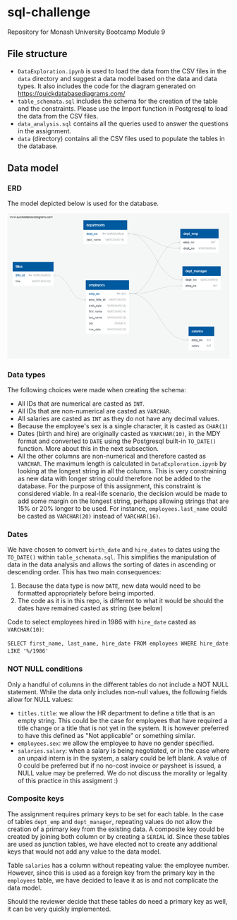 # sql-challenge
Repository for Monash University Bootcamp Module 9

## File structure
- `DataExploration.ipynb` is used to load the data from the CSV files in the `data` directory and suggest a data model based on the data and data types. It also includes the code for the diagram generated on https://quickdatabasediagrams.com/
- `table_schemata.sql` includes the schema for the creation of the table and the constraints. Please use the Import function in Postgresql to load the data from the CSV files.
- `data_analysis.sql` contains all the queries used to answer the questions in the assignment.
- `data` (directory) contains all the CSV files used to populate the tables in the database.

## Data model
### ERD
The model depicted below is used for the database.

![](ERD.png)

### Data types
The following choices were made when creating the schema:
- All IDs that are numerical are casted as `INT`.
- All IDs that are non-numerical are casted as `VARCHAR`.
- All salaries are casted as `INT` as they do not have any decimal values.
- Because the employee's sex is a single character, it is casted as `CHAR(1)`
- Dates (birth and hire) are originally casted as `VARCHAR(10)`, in the MDY format and converted to `DATE` using the Postgresql built-in `TO_DATE()` function. More about this in the next subsection.
- All the other columns are non-numerical and therefore casted as `VARCHAR`. The maximum length is calculated in `DataExploration.ipynb` by looking at the longest string in all the columns. This is very constraining as new data with longer string could therefore not be added to the database. For the purpose of this assignment, this constraint is considered viable. In a real-life scenario, the decision would be made to add some margin on the longest string, perhaps allowing strings that are 15% or 20% longer to be used. For instance, `employees.last_name` could be casted as `VARCHAR(20)` instead of `VARCHAR(16)`.

### Dates
We have chosen to convert `birth_date` and `hire_dates` to dates using the `TO_DATE()` within `table_schemata.sql`. This simplifies the manipulation of data in the data analysis and allows the sorting of dates in ascending or descending order. This has two main consequences:
1. Because the data type is now `DATE`, new data would need to be formatted appropriately before being imported.
2. The code as it is in this repo, is different to what it would be should the dates have remained casted as string (see below)

Code to select employees hired in 1986 with `hire_date` casted as `VARCHAR(10)`:

``SELECT first_name, last_name, hire_date FROM employees WHERE hire_date LIKE '%/1986'``

### NOT NULL conditions
Only a handful of columns in the different tables do not include a NOT NULL statement. While the data only includes non-null values, the following fields allow for NULL values:
- `titles.title`: we allow the HR department to define a title that is an empty string. This could be the case for employees that have required a title change or a title that is not yet in the system. It is however preferred to have this defined as "Not applicable" or something similar.
- `employees.sex`: we allow the employee to have no gender specified.
- `salaries.salary`: when a salary is being negotiated, or in the case where an unpaid intern is in the system, a salary could be left blank. A value of 0 could be preferred but if no no-cost invoice or paysheet is issued, a NULL value may be preferred. We do not discuss the morality or legality of this practice in this assigment :)

### Composite keys
The assignment requires primary keys to be set for each table. In the case of tables `dept_emp` and `dept_manager`, repeating values do not allow the creation of a primary key from the existing data. A composite key could be created by joining both column or by creating a `SERIAL` id. Since these tables are used as junction tables, we have elected not to create any additional keys that would not add any value to the data model.

Table `salaries` has a column without repeating value: the employee number. However, since this is used as a foreign key from the primary key in the `employees` table, we have decided to leave it as is and not complicate the data model.

Should the reviewer decide that these tables do need a primary key as well, it can be very quickly implemented.
